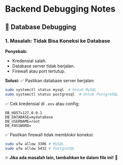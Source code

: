# Backend Debugging Notes

## 📌 Database Debugging

### **1. Masalah: Tidak Bisa Koneksi ke Database**
**Penyebab:**
- Kredensial salah.
- Database server tidak berjalan.
- Firewall atau port tertutup.

**Solusi:**
✅ Pastikan database server berjalan:
```sh
sudo systemctl status mysql  # Untuk MySQL
sudo systemctl status postgresql  # Untuk PostgreSQL
```
✅ Cek kredensial di `.env` atau config:
```env
DB_HOST=127.0.0.1
DB_DATABASE=mydatabase
DB_USERNAME=root
DB_PASSWORD=
```
✅ Pastikan firewall tidak memblokir koneksi:
```sh
sudo ufw allow 3306 # MySQL
sudo ufw allow 5432 # PostgreSQL
```

🔥 **Jika ada masalah lain, tambahkan ke dalam file ini!** 🚀
